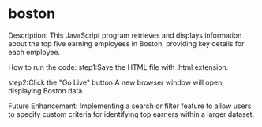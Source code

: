 # boston
Description:
This JavaScript program retrieves and displays information about the top five earning employees in Boston, providing key details for each employee.

How to run the code:
step1:Save the HTML file with .html extension.

step2:Click the "Go Live" button.A new browser window will open, displaying Boston data.

Future Enhancement:
Implementing a search or filter feature to allow users to specify custom criteria for identifying top earners within a larger dataset.
